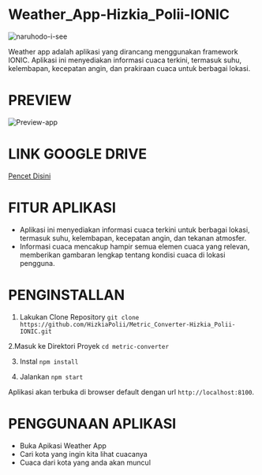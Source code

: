<h1>Weather_App-Hizkia_Polii-IONIC</h1>

![naruhodo-i-see](https://github.com/user-attachments/assets/a1d2d01d-19b2-495e-a7a6-4ea071b9bcec)

Weather app adalah aplikasi yang dirancang menggunakan framework IONIC. Aplikasi ini menyediakan informasi cuaca terkini, termasuk suhu, kelembapan, kecepatan angin, dan prakiraan cuaca untuk berbagai lokasi.

<h1>PREVIEW</h1>

![Preview-app](https://github.com/user-attachments/assets/58c0b059-612c-4661-b4f6-f3abf10fe154)

<h1>LINK GOOGLE DRIVE</h1>
<a href="https://drive.google.com/file/d/1ydDfh4VsPNbg5BtV6DEj-TAFvijN6YhT/view?usp=sharing">Pencet Disini</a>

<h1>FITUR APLIKASI</h1>

- Aplikasi ini menyediakan informasi cuaca terkini untuk berbagai lokasi, termasuk suhu, kelembapan, kecepatan angin, dan tekanan atmosfer.
- Informasi cuaca mencakup hampir semua elemen cuaca yang relevan, memberikan gambaran lengkap tentang kondisi cuaca di lokasi pengguna.

<h1>PENGINSTALLAN</h1>

1.  Lakukan Clone Repository
`git clone https://github.com/HizkiaPolii/Metric_Converter-Hizkia_Polii-IONIC.git`

2.Masuk ke Direktori Proyek
`cd metric-converter`

3. Instal 
`npm install`

4. Jalankan 
`npm start`

Aplikasi akan terbuka di browser default dengan url `http://localhost:8100`.

<h1>PENGGUNAAN APLIKASI</h1>

- Buka Apikasi Weather App
- Cari kota yang ingin kita lihat cuacanya
- Cuaca dari kota yang anda akan muncul

